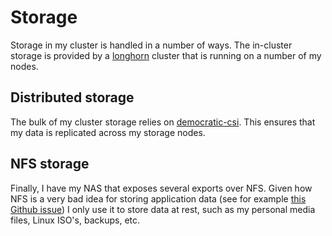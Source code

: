 # Storage

Storage in my cluster is handled in a number of ways.
The in-cluster storage is provided by a [longhorn](https://github.com/longhorn/longhorn) cluster that is running on a number of my nodes.

## Distributed storage

The bulk of my cluster storage relies on [democratic-csi](https://github.com/mrmarble/home-ops/tree/main/kubernetes/home-cluster/apps/democratic-csi). This ensures that my data is replicated across my storage nodes.

## NFS storage

Finally, I have my NAS that exposes several exports over NFS. Given how NFS is a very bad idea for storing application data (see for example [this Github issue](https://github.com/Sonarr/Sonarr/issues/1886)) I only use it to store data at rest, such as my personal media files, Linux ISO's, backups, etc.
